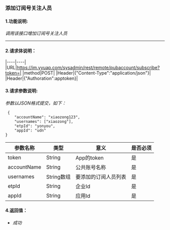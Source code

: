 ### 添加订阅号关注人员

#### 1.功能说明:
*调用该接口增加订阅号关注人员*
***

#### 2.请求体说明：

|----|----|
|URL|https://im.yyuap.com/sysadmin/rest/remote/pubaccount/subscribe?token=|
|method|POST|
|Header|{"Content-Type":"application/json"}|
|Header|{"Authoration":apptoken}|

#### 3.请求参数说明:

*参数以JSON格式提交，如下：*


	 {
 		"accountName": "xiaozong123",
 		"usernames": ["xiaozong"],
 		"etpId": "yonyou",
 		"appId": "udn"
 	}


|参数名称|类型|意义|是否必须|
|----|----|----|----|
|token|String|App的token|是|
|accountName|String|公共账号名称|是|
|usernames|String数组|要添加的订阅人员列表|是|
|etpId|String|企业Id|是|
|appId|String|应用Id|是|


#### 4.返回值：

- *成功*

	